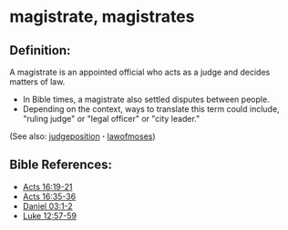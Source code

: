 # magistrate, magistrates #

## Definition: ##

A magistrate is an appointed official who acts as a judge and decides matters of law.

* In Bible times, a magistrate also settled disputes between people.
* Depending on the context, ways to translate this term could include, "ruling judge" or "legal officer" or "city leader."

(See also: [judgeposition](../other/judgeposition.md) **·** [lawofmoses](../kt/lawofmoses.md))

## Bible References: ##

* [Acts 16:19-21](https://door43.org/en/bible/notes/act/16/19)
* [Acts 16:35-36](https://door43.org/en/bible/notes/act/16/35)
* [Daniel 03:1-2](https://door43.org/en/bible/notes/dan/03/01)
* [Luke 12:57-59](https://door43.org/en/bible/notes/luk/12/57)


